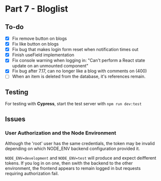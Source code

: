 # Part 7 - Bloglist

## To-do
- [x] Fix remove button on blogs
- [x] Fix like button on blogs
- [x] Fix bug that makes login form reset when notification times out
- [x] Finish useField implementation
- [x] Fix console warning when logging in: "Can't perform a React state update on an unmounted component"
- [x] Fix bug after 7.17, can no longer like a blog with comments on (400)
- [ ] When an item is deleted from the database, it's references remain.

## Testing
For testing with **Cypress**, start the test server with `npm run dev:test`

## Issues

### User Authorization and the Node Environment
Although the 'root' user has the same credentials, the token may be invalid depending on which NODE_ENV backend configuration provided it.

`NODE_ENV=development` and `NODE_ENV=test` will produce and expect deifferent tokens. If you log in on one, then swith the backend to the other environment, the frontend appears to remain logged in but requests requiring authorization fail.